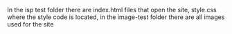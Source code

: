 In the isp test folder there are index.html files that open the site, style.css where the style code is located, in the image-test folder there are all images used for the site
